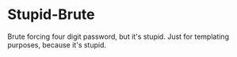 # Stupid-Brute
Brute forcing four digit password, but it's stupid. Just for templating purposes, because it's stupid.
